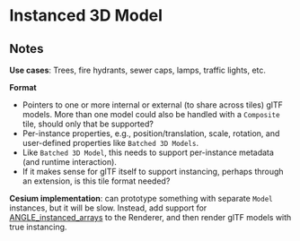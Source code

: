 # Instanced 3D Model

## Notes

**Use cases**: Trees, fire hydrants, sewer caps, lamps, traffic lights, etc.

**Format**
* Pointers to one or more internal or external (to share across tiles) glTF models.  More than one model could also be handled with a `Composite` tile, should only that be supported?
* Per-instance properties, e.g., position/translation, scale, rotation, and user-defined properties like `Batched 3D Models`.
* Like `Batched 3D Model`, this needs to support per-instance metadata (and runtime interaction).
* If it makes sense for glTF itself to support instancing, perhaps through an extension, is this tile format needed?

**Cesium implementation**: can prototype something with separate `Model` instances, but it will be slow.  Instead, add support for [ANGLE_instanced_arrays](https://www.khronos.org/registry/webgl/extensions/ANGLE_instanced_arrays/) to the Renderer, and then render glTF models with true instancing.
